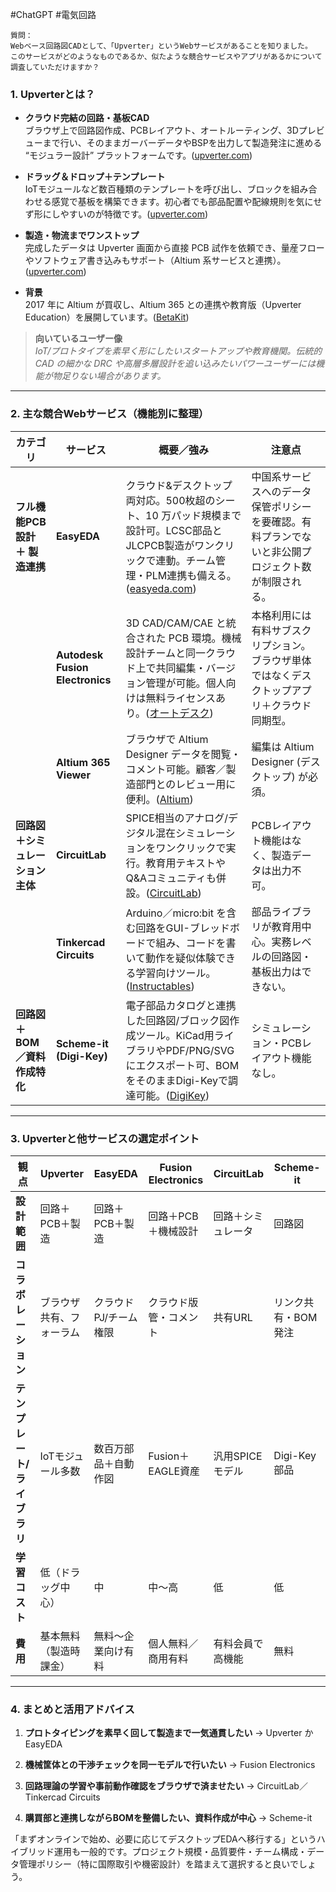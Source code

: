 #ChatGPT #電気回路

```
質問：
Webベース回路図CADとして、「Upverter」というWebサービスがあることを知りました。
このサービスがどのようなものであるか、似たような競合サービスやアプリがあるかについて調査していただけますか？
```

### 1. Upverterとは？

- **クラウド完結の回路・基板CAD**  
    ブラウザ上で回路図作成、PCBレイアウト、オートルーティング、3Dプレビューまで行い、そのままガーバーデータやBSPを出力して製造発注に進める “モジュラー設計” プラットフォームです。([upverter.com](https://upverter.com/ "UPVERTER - Modular Design"))
    
- **ドラッグ＆ドロップ＋テンプレート**  
    IoTモジュールなど数百種類のテンプレートを呼び出し、ブロックを組み合わせる感覚で基板を構築できます。初心者でも部品配置や配線規則を気にせず形にしやすいのが特徴です。([upverter.com](https://upverter.com/ "UPVERTER - Modular Design"))
    
- **製造・物流までワンストップ**  
    完成したデータは Upverter 画面から直接 PCB 試作を依頼でき、量産フローやソフトウェア書き込みもサポート（Altium 系サービスと連携）。([upverter.com](https://upverter.com/ "UPVERTER - Modular Design"))
    
- **背景**  
    2017 年に Altium が買収し、Altium 365 との連携や教育版（Upverter Education）を展開しています。([BetaKit](https://betakit.com/altium-acquires-toronto-based-product-design-platform-upverter/?utm_source=chatgpt.com "Altium acquires Toronto-based product design platform Upverter"))
    

> **向いているユーザー像**  
> _IoT/プロトタイプを素早く形にしたいスタートアップや教育機関。伝統的 CAD の細かな DRC や高層多層設計を追い込みたいパワーユーザーには機能が物足りない場合があります。_

---

### 2. 主な競合Webサービス（機能別に整理）

|カテゴリ|サービス|概要／強み|注意点|
|---|---|---|---|
|**フル機能PCB設計 ＋ 製造連携**|**EasyEDA**|クラウド&デスクトップ両対応。500枚超のシート、10 万パッド規模まで設計可。LCSC部品とJLCPCB製造がワンクリックで連動。チーム管理・PLM連携も備える。([easyeda.com](https://easyeda.com/ "EasyEDA - Online PCB design & circuit simulator"))|中国系サービスへのデータ保管ポリシーを要確認。有料プランでないと非公開プロジェクト数が制限される。|
||**Autodesk Fusion Electronics**|3D CAD/CAM/CAE と統合された PCB 環境。機械設計チームと同一クラウド上で共同編集・バージョン管理が可能。個人向けは無料ライセンスあり。([オートデスク](https://www.autodesk.com/ca-en/products/fusion-360/personal "Compare Autodesk Fusion vs Autodesk Fusion for Personal Use \| Autodesk"))|本格利用には有料サブスクリプション。ブラウザ単体ではなくデスクトップアプリ＋クラウド同期型。|
||**Altium 365 Viewer**|ブラウザで Altium Designer データを閲覧・コメント可能。顧客／製造部門とのレビュー用に便利。([Altium](https://www.altium365.com/viewer/?utm_source=chatgpt.com "Online PCB Viewer to Visualize and Share Electronics Design Projects"))|編集は Altium Designer (デスクトップ) が必須。|
|**回路図＋シミュレーション主体**|**CircuitLab**|SPICE相当のアナログ/デジタル混在シミュレーションをワンクリックで実行。教育用テキストやQ&Aコミュニティも併設。([CircuitLab](https://www.circuitlab.com/ "Online circuit simulator & schematic editor - CircuitLab"))|PCBレイアウト機能はなく、製造データは出力不可。|
||**Tinkercad Circuits**|Arduino／micro:bit を含む回路をGUI-ブレッドボードで組み、コードを書いて動作を疑似体験できる学習向けツール。([Instructables](https://www.instructables.com/How-to-Teach-an-Online-Circuits-Class-With-Tinkerc/?utm_source=chatgpt.com "How to Teach an Online Circuits Class With Tinkercad - Instructables"))|部品ライブラリが教育用中心。実務レベルの回路図・基板出力はできない。|
|**回路図＋BOM／資料作成特化**|**Scheme-it (Digi-Key)**|電子部品カタログと連携した回路図/ブロック図作成ツール。KiCad用ライブラリやPDF/PNG/SVGにエクスポート可、BOMをそのままDigi-Keyで調達可能。([DigiKey](https://www.digikey.com/en/schemeit/project "Scheme-it \| Free Online Schematic and Diagramming Tool \| DigiKey"))|シミュレーション・PCBレイアウト機能なし。|

---

### 3. Upverterと他サービスの選定ポイント

|観点|Upverter|EasyEDA|Fusion Electronics|CircuitLab|Scheme-it|
|---|---|---|---|---|---|
|**設計範囲**|回路＋PCB＋製造|回路＋PCB＋製造|回路＋PCB＋機械設計|回路＋シミュレータ|回路図|
|**コラボレーション**|ブラウザ共有、フォーラム|クラウドPJ/チーム権限|クラウド版管・コメント|共有URL|リンク共有・BOM発注|
|**テンプレート/ライブラリ**|IoTモジュール多数|数百万部品＋自動作図|Fusion＋EAGLE資産|汎用SPICEモデル|Digi-Key部品|
|**学習コスト**|低（ドラッグ中心）|中|中〜高|低|低|
|**費用**|基本無料（製造時課金）|無料〜企業向け有料|個人無料／商用有料|有料会員で高機能|無料|

---

### 4. まとめと活用アドバイス

1. **プロトタイピングを素早く回して製造まで一気通貫したい** → Upverter か EasyEDA
    
2. **機械筐体との干渉チェックを同一モデルで行いたい** → Fusion Electronics
    
3. **回路理論の学習や事前動作確認をブラウザで済ませたい** → CircuitLab／Tinkercad Circuits
    
4. **購買部と連携しながらBOMを整備したい、資料作成が中心** → Scheme-it
    

「まずオンラインで始め、必要に応じてデスクトップEDAへ移行する」というハイブリッド運用も一般的です。プロジェクト規模・品質要件・チーム構成・データ管理ポリシー（特に国際取引や機密設計）を踏まえて選択すると良いでしょう。
